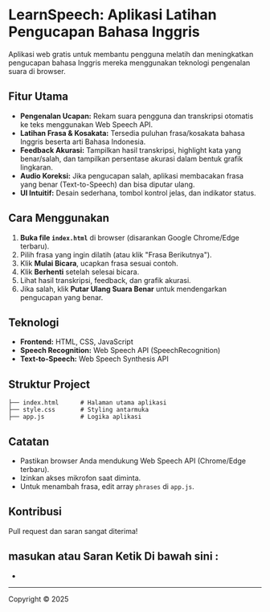 # LearnSpeech: Aplikasi Latihan Pengucapan Bahasa Inggris

Aplikasi web gratis untuk membantu pengguna melatih dan meningkatkan pengucapan bahasa Inggris mereka menggunakan teknologi pengenalan suara di browser.

## Fitur Utama
- **Pengenalan Ucapan:** Rekam suara pengguna dan transkripsi otomatis ke teks menggunakan Web Speech API.
- **Latihan Frasa & Kosakata:** Tersedia puluhan frasa/kosakata bahasa Inggris beserta arti Bahasa Indonesia.
- **Feedback Akurasi:** Tampilkan hasil transkripsi, highlight kata yang benar/salah, dan tampilkan persentase akurasi dalam bentuk grafik lingkaran.
- **Audio Koreksi:** Jika pengucapan salah, aplikasi membacakan frasa yang benar (Text-to-Speech) dan bisa diputar ulang.
- **UI Intuitif:** Desain sederhana, tombol kontrol jelas, dan indikator status.

## Cara Menggunakan
1. **Buka file `index.html`** di browser (disarankan Google Chrome/Edge terbaru).
2. Pilih frasa yang ingin dilatih (atau klik "Frasa Berikutnya").
3. Klik **Mulai Bicara**, ucapkan frasa sesuai contoh.
4. Klik **Berhenti** setelah selesai bicara.
5. Lihat hasil transkripsi, feedback, dan grafik akurasi.
6. Jika salah, klik **Putar Ulang Suara Benar** untuk mendengarkan pengucapan yang benar.

## Teknologi
- **Frontend:** HTML, CSS, JavaScript
- **Speech Recognition:** Web Speech API (SpeechRecognition)
- **Text-to-Speech:** Web Speech Synthesis API

## Struktur Project
```
├── index.html      # Halaman utama aplikasi
├── style.css       # Styling antarmuka
├── app.js          # Logika aplikasi
```

## Catatan
- Pastikan browser Anda mendukung Web Speech API (Chrome/Edge terbaru).
- Izinkan akses mikrofon saat diminta.
- Untuk menambah frasa, edit array `phrases` di `app.js`.

## Kontribusi
Pull request dan saran sangat diterima!

## masukan atau Saran Ketik Di bawah sini :

-

---
Copyright © 2025
